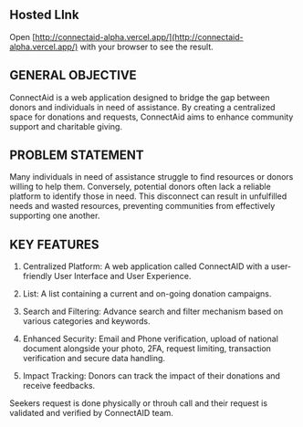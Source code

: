 ## Hosted LInk

Open [http://connectaid-alpha.vercel.app/](http://connectaid-alpha.vercel.app/) with your browser to see the result.

## GENERAL OBJECTIVE

ConnectAid is a web application designed to bridge the gap between donors and individuals in need of assistance.
By creating a centralized space for donations and requests, ConnectAid aims to enhance community support and charitable giving.

## PROBLEM STATEMENT

Many individuals in need of assistance struggle to find resources or donors willing to help them.
Conversely, potential donors often lack a reliable platform to identify those in need.
This disconnect can result in unfulfilled needs and wasted resources, preventing communities from effectively supporting one another.

## KEY FEATURES

1. Centralized Platform: A web application called ConnectAID with a user-friendly User Interface and User Experience.

2. List: A list containing a current and on-going donation campaigns.

3. Search and Filtering: Advance search and filter mechanism based on various categories and keywords.

4. Enhanced Security: Email and Phone verification, upload of national document alongside your photo, 2FA, request limiting, transaction verification and secure data handling.

5. Impact Tracking: Donors can track the impact of their donations and receive feedbacks.


Seekers request is done physically or throuh call and their request is validated and verified by ConnectAID team.


